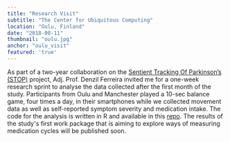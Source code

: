 ```yaml
---
title: "Research Visit"
subtitle: "The Center for Ubiquitous Computing"
location: "Oulu, Finland"
date: "2018-08-11"
thumbnail: "oulu.jpg"
anchor: "oulu_visit"
featured: 'true'
---
```

As part of a two-year collaboration on the [Sentient Tracking Of Parkinson’s (STOP)](http://ubicomp.oulu.fi/stop-sentient-tracking-of-parkinsons-funded-by-the-academy-of-finland-ict-2023-programme/) project, Adj. Prof. Denzil Ferreira invited me for a one-week research sprint to analyse the data collected after the first month of the study. Participants from Oulu and Manchester played a 10-sec balance game, four times a day, in their smartphones while we collected movement data as well as self-reported symptom severity and medication intake. The code for the analysis is written in R and available in this [repo]( https://github.com/JulioV/stop). The results of the study's first work package that is aiming to explore ways of measuring medication cycles will be published soon.